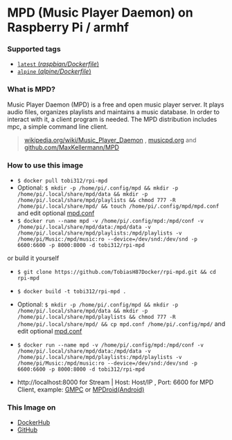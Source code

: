# MPD (Music Player Daemon) on Raspberry Pi / armhf

### Supported tags
-	[`latest` (*raspbian/Dockerfile*)](https://github.com/TobiasH87Docker/rpi-mpd/blob/master/latest/Dockerfile)
-	[`alpine` (*alpine/Dockerfile*)](https://github.com/TobiasH87Docker/rpi-mpd/blob/master/alpine/Dockerfile)

### What is MPD?
Music Player Daemon (MPD) is a free and open music player server. It plays audio files, organizes playlists and maintains a music database. In order to interact with it, a client program is needed. The MPD distribution includes mpc, a simple command line client.
> [wikipedia.org/wiki/Music_Player_Daemon](https://en.wikipedia.org/wiki/Music_Player_Daemon) , [musicpd.org](https://www.musicpd.org/) and [github.com/MaxKellermann/MPD](https://github.com/MaxKellermann/MPD)

### How to use this image
* ``` $ docker pull tobi312/rpi-mpd ```
* Optional: ``` $ mkdir -p /home/pi/.config/mpd && mkdir -p /home/pi/.local/share/mpd/data && mkdir -p /home/pi/.local/share/mpd/playlists && chmod 777 -R /home/pi/.local/share/mpd/ && touch /home/pi/.config/mpd/mpd.conf ``` and edit optional [mpd.conf](https://github.com/TobiasH87Docker/rpi-mpd/blob/master/mpd.conf)
* ``` $ docker run --name mpd -v /home/pi/.config/mpd:/mpd/conf -v /home/pi/.local/share/mpd/data:/mpd/data -v /home/pi/.local/share/mpd/playlists:/mpd/playlists -v /home/pi/Music:/mpd/music:ro --device=/dev/snd:/dev/snd -p 6600:6600 -p 8000:8000 -d tobi312/rpi-mpd ``` 

or build it yourself
* ``` $ git clone https://github.com/TobiasH87Docker/rpi-mpd.git && cd rpi-mpd ```
* ``` $ docker build -t tobi312/rpi-mpd . ``` 
* Optional: ``` $ mkdir -p /home/pi/.config/mpd && mkdir -p /home/pi/.local/share/mpd/data && mkdir -p /home/pi/.local/share/mpd/playlists && chmod 777 -R /home/pi/.local/share/mpd/ && cp mpd.conf /home/pi/.config/mpd/ ``` and edit optional [mpd.conf](https://github.com/TobiasH87Docker/rpi-mpd/blob/master/mpd.conf)
* ``` $ docker run --name mpd -v /home/pi/.config/mpd:/mpd/conf -v /home/pi/.local/share/mpd/data:/mpd/data -v /home/pi/.local/share/mpd/playlists:/mpd/playlists -v /home/pi/Music:/mpd/music:ro --device=/dev/snd:/dev/snd -p 6600:6600 -p 8000:8000 -d tobi312/rpi-mpd ``` 

* http://localhost:8000 for Stream | Host: Host/IP , Port: 6600 for MPD Client, example: [GMPC](https://gmpclient.org/) or [MPDroid(Android)](https://play.google.com/store/apps/details?id=com.namelessdev.mpdroid)

### This Image on
* [DockerHub](https://hub.docker.com/r/tobi312/rpi-mpd/)
* [GitHub](https://github.com/TobiasH87Docker/rpi-mpd)
